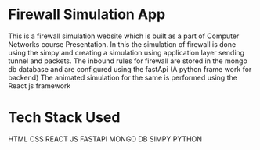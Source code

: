 # Firewall Simulation App

This is a firewall simulation website which is built as a part of Computer Networks course Presentation.
In this the simulation of firewall is done using the simpy and creating a simulation using application layer sending tunnel and packets.
The inbound rules for firewall are stored in the mongo db database and are configured using the fastApi (A python frame work for backend)
The animated simulation for the same is performed using the React js framework

# Tech Stack Used
HTML
CSS
REACT JS
FASTAPI
MONGO DB
SIMPY
PYTHON
